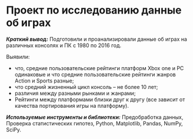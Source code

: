 # Проект по исследованию данные об играх

***Краткий вывод:*** Подготовили и проанализировали данные об играх на различных консолях и ПК с 1980 по 2016 год.

Выявили:
- что, средние пользовательские рейтинги платформ Xbox one и PC одинаковые и что средние пользовательские рейтинги жанров Action и Sports разные; 
- что средний жизненный цикл консоль – не более 10 лет;
- различия между разными рынками и жанрами;
- Рейтинги между платформами близки друг к другу (все зависит от качества портирования игры на платформу).

***Используемые инструменты и библиотеки:*** Предобработка данных, Проверка статистических гипотез, Python, Matplotlib, Pandas, NumPy, SciPy. 

 
